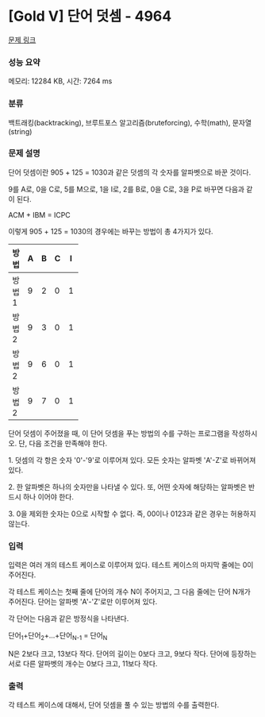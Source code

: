 # [Gold V] 단어 덧셈 - 4964 

[문제 링크](https://www.acmicpc.net/problem/4964) 

### 성능 요약

메모리: 12284 KB, 시간: 7264 ms

### 분류

백트래킹(backtracking), 브루트포스 알고리즘(bruteforcing), 수학(math), 문자열(string)

### 문제 설명

<p>단어 덧셈이란 905 + 125 = 1030과 같은 덧셈의 각 숫자를 알파벳으로 바꾼 것이다.</p>

<p>9를 A로, 0을 C로, 5를 M으로, 1을 I로, 2를 B로, 0을 C로, 3을 P로 바꾸면 다음과 같이 된다.</p>

<p>ACM + IBM = ICPC</p>

<p>이렇게 905 + 125 = 1030의 경우에는 바꾸는 방법이 총 4가지가 있다.</p>

<table class="table table-bordered" style="width:28%">
	<thead>
		<tr>
			<th style="width:10%">방법</th>
			<th style="width:3%">A</th>
			<th style="width:3%">B</th>
			<th style="width:3%">C</th>
			<th style="width:3%">I</th>
			<th style="width:3%">M</th>
			<th style="width:3%">P</th>
		</tr>
	</thead>
	<tbody>
		<tr>
			<td>방법 1</td>
			<td>9</td>
			<td>2</td>
			<td>0</td>
			<td>1</td>
			<td>5</td>
			<td>3</td>
		</tr>
		<tr>
			<td>방법 2</td>
			<td>9</td>
			<td>3</td>
			<td>0</td>
			<td>1</td>
			<td>5</td>
			<td>4</td>
		</tr>
		<tr>
			<td>방법 2</td>
			<td>9</td>
			<td>6</td>
			<td>0</td>
			<td>1</td>
			<td>5</td>
			<td>7</td>
		</tr>
		<tr>
			<td>방법 2</td>
			<td>9</td>
			<td>7</td>
			<td>0</td>
			<td>1</td>
			<td>5</td>
			<td>8</td>
		</tr>
	</tbody>
</table>

<p> </p>

<p>단어 덧셈이 주어졌을 때, 이 단어 덧셈을 푸는 방법의 수를 구하는 프로그램을 작성하시오. 단, 다음 조건을 만족해야 한다.</p>

<p>1. 덧셈의 각 항은 숫자 '0'-'9'로 이루어져 있다. 모든 숫자는 알파벳 'A'-Z'로 바뀌어져 있다.</p>

<p>2. 한 알파벳은 하나의 숫자만을 나타낼 수 있다. 또, 어떤 숫자에 해당하는 알파벳은 반드시 하나 이어야 한다.</p>

<p>3. 0을 제외한 숫자는 0으로 시작할 수 없다. 즉, 00이나 0123과 같은 경우는 허용하지 않는다.</p>

<p> </p>

### 입력 

 <p>입력은 여러 개의 테스트 케이스로 이루어져 있다. 테스트 케이스의 마지막 줄에는 0이 주어진다.</p>

<p>각 테스트 케이스는 첫째 줄에 단어의 개수 N이 주어지고, 그 다음 줄에는 단어 N개가 주어진다. 단어는 알파벳 'A'-'Z'로만 이루어져 있다.</p>

<p>각 단어는 다음과 같은 방정식을 나타낸다.</p>

<p>단어<sub>1</sub>+단어<sub>2</sub>+...+단어<sub>N-1</sub> = 단어<sub>N</sub></p>

<p>N은 2보다 크고, 13보다 작다. 단어의 길이는 0보다 크고, 9보다 작다. 단어에 등장하는 서로 다른 알파벳의 개수는 0보다 크고, 11보다 작다.</p>

### 출력 

 <p>각 테스트 케이스에 대해서, 단어 덧셈을 풀 수 있는 방법의 수를 출력한다.</p>

